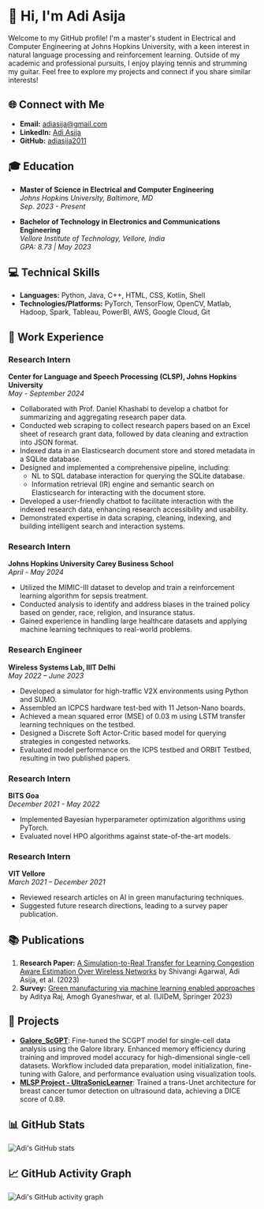 # 👋 Hi, I'm Adi Asija

Welcome to my GitHub profile! I'm a master's student in Electrical and Computer Engineering at Johns Hopkins University, with a keen interest in natural language processing and reinforcement learning. Outside of my academic and professional pursuits, I enjoy playing tennis and strumming my guitar. Feel free to explore my projects and connect if you share similar interests!

## 🌐 Connect with Me

- **Email:** [adiasija@gmail.com](mailto:adiasija@gmail.com)
- **LinkedIn:** [Adi Asija](https://www.linkedin.com/in/adi-asija)
- **GitHub:** [adiasija2011](https://github.com/adiasija2011)

## 🎓 Education

- **Master of Science in Electrical and Computer Engineering**  
  *Johns Hopkins University, Baltimore, MD*  
  *Sep. 2023 - Present*

- **Bachelor of Technology in Electronics and Communications Engineering**  
  *Vellore Institute of Technology, Vellore, India*  
  *GPA: 8.73 | May 2023*

## 💻 Technical Skills

- **Languages:** Python, Java, C++, HTML, CSS, Kotlin, Shell
- **Technologies/Platforms:** PyTorch, TensorFlow, OpenCV, Matlab, Hadoop, Spark, Tableau, PowerBI, AWS, Google Cloud, Git

## 🏢 Work Experience

### Research Intern  
**Center for Language and Speech Processing (CLSP), Johns Hopkins University**  
*May - September 2024*  
- Collaborated with Prof. Daniel Khashabi to develop a chatbot for summarizing and aggregating research paper data.
- Conducted web scraping to collect research papers based on an Excel sheet of research grant data, followed by data cleaning and extraction into JSON format.
- Indexed data in an Elasticsearch document store and stored metadata in a SQLite database.
- Designed and implemented a comprehensive pipeline, including:
  - NL to SQL database interaction for querying the SQLite database.
  - Information retrieval (IR) engine and semantic search on Elasticsearch for interacting with the document store.
- Developed a user-friendly chatbot to facilitate interaction with the indexed research data, enhancing research accessibility and usability.
- Demonstrated expertise in data scraping, cleaning, indexing, and building intelligent search and interaction systems.

### Research Intern  
**Johns Hopkins University Carey Business School**  
*April - May 2024*  
- Utilized the MIMIC-III dataset to develop and train a reinforcement learning algorithm for sepsis treatment.
- Conducted analysis to identify and address biases in the trained policy based on gender, race, religion, and insurance status.
- Gained experience in handling large healthcare datasets and applying machine learning techniques to real-world problems.

### Research Engineer  
**Wireless Systems Lab, IIIT Delhi**  
*May 2022 – June 2023*  
- Developed a simulator for high-traffic V2X environments using Python and SUMO.
- Assembled an ICPCS hardware test-bed with 11 Jetson-Nano boards.
- Achieved a mean squared error (MSE) of 0.03 m using LSTM transfer learning techniques on the testbed.
- Designed a Discrete Soft Actor-Critic based model for querying strategies in congested networks.
- Evaluated model performance on the ICPS testbed and ORBIT Testbed, resulting in two published papers.

### Research Intern  
**BITS Goa**  
*December 2021 - May 2022*  
- Implemented Bayesian hyperparameter optimization algorithms using PyTorch.
- Evaluated novel HPO algorithms against state-of-the-art models.

### Research Intern  
**VIT Vellore**  
*March 2021 – December 2021*  
- Reviewed research articles on AI in green manufacturing techniques.
- Suggested future research directions, leading to a survey paper publication.

## 📚 Publications

1. **Research Paper:** [A Simulation-to-Real Transfer for Learning Congestion Aware Estimation Over Wireless Networks](https://www.techrxiv.org/doi/full/10.36227/techrxiv.24332269.v1) by Shivangi Agarwal, Adi Asija, et al. (2023)
2. **Survey:** [Green manufacturing via machine learning enabled approaches](https://link.springer.com/article/10.1007/s12008-022-01136-0) by Aditya Raj, Amogh Gyaneshwar, et al. (IJIDeM, Springer 2023)

## 🔬 Projects
- **[Galore_ScGPT](https://github.com/adiasija2011/Galore_ScGPT)**: Fine-tuned the SCGPT model for single-cell data analysis using the Galore library. Enhanced memory efficiency during training and improved model accuracy for high-dimensional single-cell datasets. Workflow included data preparation, model initialization, fine-tuning with Galore, and performance evaluation using visualization tools.
- **[MLSP Project - UltraSonicLearner](https://github.com/adiasija2011/UltraSonicLearner)**: Trained a trans-Unet architecture for breast cancer tumor detection on ultrasound data, achieving a DICE score of 0.89.



## 📊 GitHub Stats

![Adi's GitHub stats](https://github-readme-stats.vercel.app/api?username=adiasija2011&show_icons=true&theme=radical)

## 📈 GitHub Activity Graph

![Adi's GitHub activity graph](https://activity-graph.herokuapp.com/graph?username=adiasija2011&theme=react-dark)
